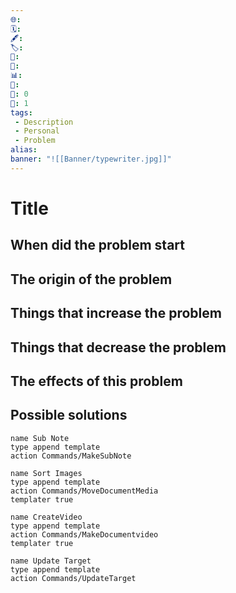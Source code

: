```yaml
---
🌐: 
🗓️: 
🖋️: 
🏷️: 
🎫: 
🧾: 
📊: 
📑: 
🏹: 0
🎯: 1
tags:
 - Description
 - Personal
 - Problem
alias: 
banner: "![[Banner/typewriter.jpg]]"
---
```


# Title

## When did the problem start

## The origin of the problem

## Things that increase the problem 

## Things that decrease the problem 

## The effects of this problem

## Possible solutions 

```button
name Sub Note
type append template
action Commands/MakeSubNote
```
```button
name Sort Images
type append template
action Commands/MoveDocumentMedia
templater true
```
```button
name CreateVideo
type append template
action Commands/MakeDocumentvideo
templater true
```
```button
name Update Target
type append template
action Commands/UpdateTarget
```